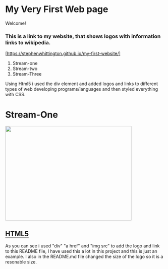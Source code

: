 # My Very First Web page

Welcome!

### This is a link to my website, that shows logos with information links to wikipedia.
[https://stephenwhittington.github.io/my-first-website/] 

1. Stream-one
2. Stream-two
3. Stream-Three

Using Html5 i used the div element and added logos and links to different types of web developing programs/languages and then styled everything with CSS.

<h1>Stream-One</h1>
		<div class="card">
			<a href="https://en.wikipedia.org/wiki/HTML5">
				<img src="https://upload.wikimedia.org/wikipedia/commons/thumb/3/38/HTML5_Badge.svg/600px-HTML5_Badge.svg.png" width="400" height="300" />
				<h2>HTML5</h2>
			</a>
			
As you can see i used "div" "a href" and "img src" to add the logo and link to this README file, I have used this a lot in this project and this is just an example. I also in the README.md file changed the size of the logo so it is a resonable size. 			
			